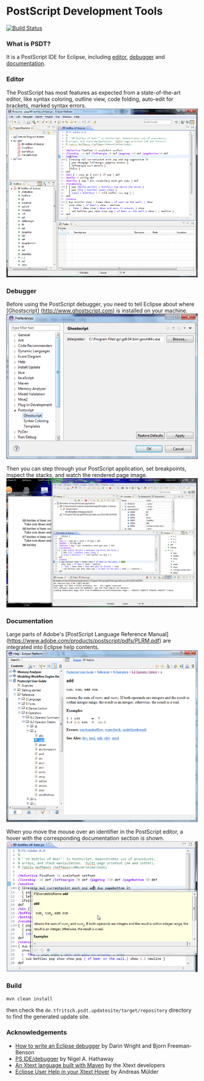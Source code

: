 # PostScript Development Tools

[![Build Status](https://travis-ci.org/thomas-fritsch/psdt.svg?branch=master)](https://travis-ci.org/thomas-fritsch/psdt)

### What is PSDT?
It is a PostScript IDE for Eclipse, including [editor](#user-content-editor),
[debugger](#user-content-debugger) and [documentation](#user-content-documentation).

### Editor
The PostScript has most features as expected from a state-of-the-art editor, like
syntax coloring, outline view, code folding, auto-edit for brackets, marked syntax errors.
![](de.tfritsch.psdt.help/html/getting_started/editing.png)

### Debugger
Before using the PostScript debugger, you need to tell Eclipse about where [Ghostscript]
(http://www.ghostscript.com) is installed on your machine.
![](de.tfritsch.psdt.help/html/getting_started/preferences_ghostscript.png)

Then you can step through your PostScript application, set breakpoints,
inspect the stacks, and watch the rendered page image.
![](de.tfritsch.psdt.help/html/getting_started/debugging.png)

### Documentation
Large parts of Adobe's [PostScript Language Reference Manual]
(https://www.adobe.com/products/postscript/pdfs/PLRM.pdf)
are integrated into Eclipse help contents.
![](de.tfritsch.psdt.help/html/getting_started/documentation.png)

When you move the mouse over an identifier in the PostScript editor,
a hover with the corresponding documentation section is shown.
![](de.tfritsch.psdt.help/html/getting_started/documentation_hover.png)

### Build

	mvn clean install

then check the `de.tfritsch.psdt.updatesite/target/repository` directory to find the generated update site.
      
### Acknowledgements
- [How to write an Eclipse debugger](https://eclipse.org/articles/Article-Debugger/how-to.html) by Darin Wright and Bjorn Freeman-Benson
- [PS IDE/debugger](http://sourceforge.net/projects/wxghostscript/) by Nigel A. Hathaway
- [An Xtext language built with Maven](https://github.com/xtext/maven-xtext-example) by the Xtext developers
- [Eclipse User Help in your Xtext Hover](http://muelder.blogspot.de/2012/04/eclipse-user-help-in-your-xtext-hover.html) by Andreas Mülder
